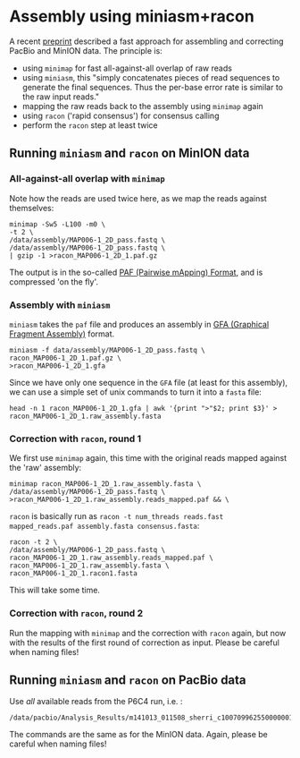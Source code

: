 Assembly using miniasm+racon
================================

A recent [preprint](http://biorxiv.org/content/early/2016/08/05/068122) described a fast approach for assembling and correcting PacBio and MinION data. The principle is:

* using `minimap` for fast all-against-all overlap of raw reads
* using `miniasm`, this "simply concatenates pieces of read sequences to generate the final sequences. Thus the per-base error rate is similar to the raw input reads."
* mapping the raw reads back to the assembly using `minimap` again
* using `racon` ('rapid consensus') for consensus calling
* perform the `racon` step at least twice

## Running `miniasm` and `racon` on MinION data

### All-against-all overlap with `minimap`

Note how the reads are used twice here, as we map the reads against themselves:

```
minimap -Sw5 -L100 -m0 \
-t 2 \
/data/assembly/MAP006-1_2D_pass.fastq \
/data/assembly/MAP006-1_2D_pass.fastq \
| gzip -1 >racon_MAP006-1_2D_1.paf.gz
```

The output is in the so-called [PAF (Pairwise mApping) Format](https://github.com/lh3/miniasm/blob/master/PAF.md), and is compressed 'on the fly'.

### Assembly with `miniasm`

`miniasm` takes the `paf` file and produces an assembly in [GFA (Graphical Fragment Assembly)](https://github.com/pmelsted/GFA-spec/blob/master/GFA-spec.md) format.

```
miniasm -f data/assembly/MAP006-1_2D_pass.fastq \
racon_MAP006-1_2D_1.paf.gz \
>racon_MAP006-1_2D_1.gfa
```

Since we have only one sequence in the `GFA` file (at least for this assembly), we can use a simple set of unix commands to turn it into a `fasta` file:

```
head -n 1 racon_MAP006-1_2D_1.gfa | awk '{print ">"$2; print $3}' > racon_MAP006-1_2D_1.raw_assembly.fasta
```

### Correction with `racon`, round 1

We first use `minimap` again, this time with the original reads mapped against the 'raw' assembly:

```
minimap racon_MAP006-1_2D_1.raw_assembly.fasta \
/data/assembly/MAP006-1_2D_pass.fastq \
>racon_MAP006-1_2D_1.raw_assembly.reads_mapped.paf && \
```

`racon` is basically run as `racon -t num_threads reads.fast mapped_reads.paf assembly.fasta consensus.fasta`:

```
racon -t 2 \
/data/assembly/MAP006-1_2D_pass.fastq \
racon_MAP006-1_2D_1.raw_assembly.reads_mapped.paf \
racon_MAP006-1_2D_1.raw_assembly.fasta \
racon_MAP006-1_2D_1.racon1.fasta
```

This will take some time.

### Correction with `racon`, round 2

Run the mapping with `minimap` and the correction with `racon` again, but now with the results of the first round of correction as input. Please be careful when naming files!
        
## Running `miniasm` and `racon` on PacBio data

Use *all* available reads from the P6C4 run, i.e. :

```
/data/pacbio/Analysis_Results/m141013_011508_sherri_c100709962550000001823135904221533_s1_p0.filtered_subreads.fastq
```

The commands are the same as for the MinION data. Again, please be careful when naming files!